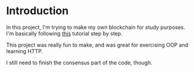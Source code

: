 # Introduction
In this project, I'm trying to make my own blockchain for study purposes.
I'm basically following [this](https://hackernoon.com/learn-blockchains-by-building-one-117428612f46)
tutorial step by step.

This project was really fun to make, and was great for exercising OOP and learning HTTP.

I still need to finish the consensus part of the code, though.